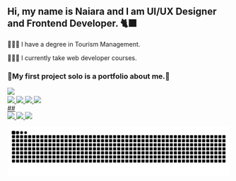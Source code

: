 ## Hi, my name is Naiara and I am UI/UX Designer and Frontend Developer. 🐈‍⬛

<p>👩🏻‍🎓 I have a degree in Tourism Management.</p>
<p>👩🏼‍💻 I currently take web developer courses.</p>
<h3>🔹My first project solo is a portfolio about me.🔹</h3>

<div>
  <a href="https://beacons.ai/SraReaper">
    <img height="180em" src="https://github-readme-stats.vercel.app/api?username=SraReaper&show_icons=true&theme=dracula&include_all_commits=true&count_private=true"/>
</div>
<div display="flex">
 <img height="40px" src="https://cdn.jsdelivr.net/gh/devicons/devicon/icons/html5/html5-original.svg"/> 
 <img height="40px" src="https://cdn.jsdelivr.net/gh/devicons/devicon/icons/javascript/javascript-plain.svg"/>
 <img height="40px" src="https://cdn.jsdelivr.net/gh/devicons/devicon/icons/css3/css3-original.svg"/>
 <img height="40px" src="https://cdn.jsdelivr.net/gh/devicons/devicon/icons/figma/figma-original.svg"/>       
</div>
  ##
  <div>
  <a href="https://www.linkedin.com/in/naiara-c-41919b1b5/"> <img src="https://img.shields.io/badge/LinkedIn-0077B5?style=for-the-badge&logo=linkedin&logoColor=white"/>
  <a href="https://www.instagram.com/sra.reaper"> <img src="https://img.shields.io/badge/Instagram-E4405F?style=for-the-badge&logo=instagram&logoColor=white"/>
  <a href="https://dribbble.com/naiara3"> <img src="https://img.shields.io/badge/Dribbble-EA4C89?style=for-the-badge&logo=dribbble&logoColor=white"/>    
    </div>
    
![Snake animation](https://github.com/SraReaper/SraReaper/blob/main/github-contribution-grid-snake.svg)
